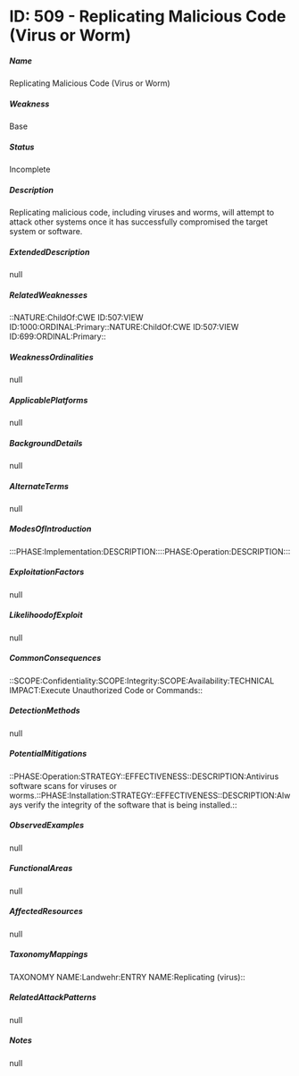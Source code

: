 # ID: 509 - Replicating Malicious Code (Virus or Worm)
<h5>Name</h5>Replicating Malicious Code (Virus or Worm)
<h5>Weakness</h5>Base
<h5>Status</h5>Incomplete
<h5>Description</h5>Replicating malicious code, including viruses and worms, will attempt to attack other systems once it has successfully compromised the target system or software.
<h5>ExtendedDescription</h5>null
<h5>RelatedWeaknesses</h5>::NATURE:ChildOf:CWE ID:507:VIEW ID:1000:ORDINAL:Primary::NATURE:ChildOf:CWE ID:507:VIEW ID:699:ORDINAL:Primary::
<h5>WeaknessOrdinalities</h5>null
<h5>ApplicablePlatforms</h5>null
<h5>BackgroundDetails</h5>null
<h5>AlternateTerms</h5>null
<h5>ModesOfIntroduction</h5>:::PHASE:Implementation:DESCRIPTION::::PHASE:Operation:DESCRIPTION:::
<h5>ExploitationFactors</h5>null
<h5>LikelihoodofExploit</h5>null
<h5>CommonConsequences</h5>::SCOPE:Confidentiality:SCOPE:Integrity:SCOPE:Availability:TECHNICAL IMPACT:Execute Unauthorized Code or Commands::
<h5>DetectionMethods</h5>null
<h5>PotentialMitigations</h5>::PHASE:Operation:STRATEGY::EFFECTIVENESS::DESCRIPTION:Antivirus software scans for viruses or worms.::PHASE:Installation:STRATEGY::EFFECTIVENESS::DESCRIPTION:Always verify the integrity of the software that is being installed.::
<h5>ObservedExamples</h5>null
<h5>FunctionalAreas</h5>null
<h5>AffectedResources</h5>null
<h5>TaxonomyMappings</h5>TAXONOMY NAME:Landwehr:ENTRY NAME:Replicating (virus)::
<h5>RelatedAttackPatterns</h5>null
<h5>Notes</h5>null

